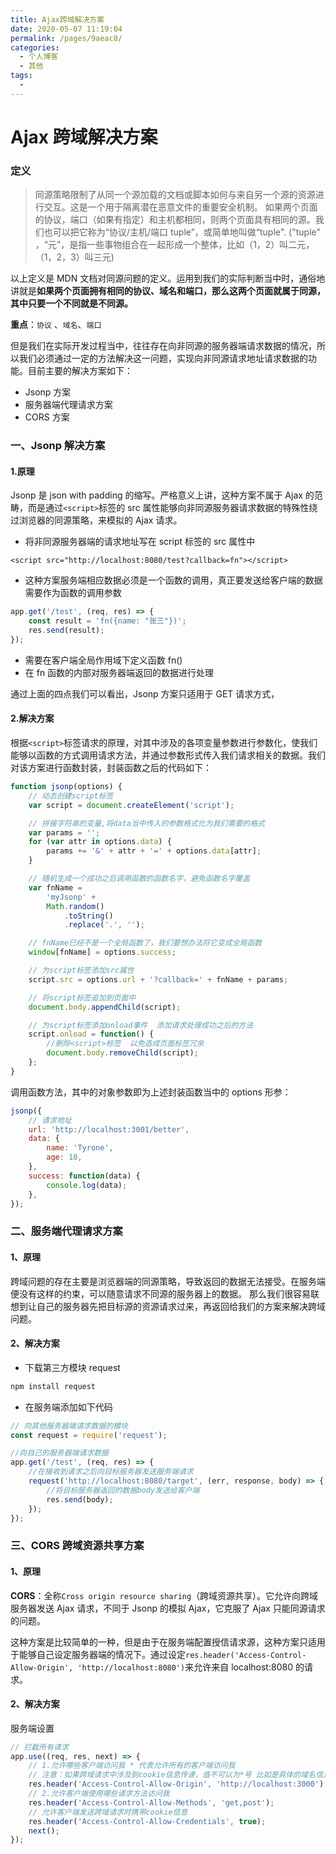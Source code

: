 ```yaml
---
title: Ajax跨域解决方案
date: 2020-05-07 11:19:04
permalink: /pages/9aeac8/
categories:
  - 个人博客
  - 其他
tags:
  -
---
```


# Ajax 跨域解决方案

### 定义

> 同源策略限制了从同一个源加载的文档或脚本如何与来自另一个源的资源进行交互。这是一个用于隔离潜在恶意文件的重要安全机制。
> 如果两个页面的协议，端口（如果有指定）和主机都相同，则两个页面具有相同的源。我们也可以把它称为“协议/主机/端口 tuple”，或简单地叫做“tuple". ("tuple" ，“元”，是指一些事物组合在一起形成一个整体，比如（1，2）叫二元，（1，2，3）叫三元)

<!-- more -->

以上定义是 MDN 文档对同源问题的定义。运用到我们的实际判断当中时，通俗地讲就是**如果两个页面拥有相同的协议、域名和端口，那么这两个页面就属于同源，其中只要一个不同就是不同源。**

**重点**：`协议` 、`域名`、`端口`

但是我们在实际开发过程当中，往往存在向非同源的服务器端请求数据的情况，所以我们必须通过一定的方法解决这一问题，实现向非同源请求地址请求数据的功能。目前主要的解决方案如下：

- Jsonp 方案
- 服务器端代理请求方案
- CORS 方案

### 一、Jsonp 解决方案

#### 1.原理

Jsonp 是 json with padding 的缩写。严格意义上讲，这种方案不属于 Ajax 的范畴，而是通过`<script>`标签的 src 属性能够向非同源服务器请求数据的特殊性绕过浏览器的同源策略，来模拟的 Ajax 请求。

- 将非同源服务器端的请求地址写在 script 标签的 src 属性中

`<script src="http://localhost:8080/test?callback=fn"></script>`

- 这种方案服务端相应数据必须是一个函数的调用，真正要发送给客户端的数据需要作为函数的调用参数

```javascript
app.get('/test', (req, res) => {
	const result = 'fn({name: "张三"})';
	res.send(result);
});
```

- 需要在客户端全局作用域下定义函数 fn()
- 在 fn 函数的内部对服务器端返回的数据进行处理

通过上面的四点我们可以看出，Jsonp 方案只适用于 GET 请求方式，

#### 2.解决方案

根据`<script>`标签请求的原理，对其中涉及的各项变量参数进行参数化，使我们能够以函数的方式调用请求方法，并通过参数形式传入我们请求相关的数据。我们对该方案进行函数封装，封装函数之后的代码如下：

```javascript
function jsonp(options) {
	// 动态创建script标签
	var script = document.createElement('script');

	// 拼接字符串的变量,将data当中传入的参数格式化为我们需要的格式
	var params = '';
	for (var attr in options.data) {
		params += '&' + attr + '=' + options.data[attr];
	}

	// 随机生成一个成功之后调用函数的函数名字，避免函数名字覆盖
	var fnName =
		'myJsonp' +
		Math.random()
			.toString()
			.replace('.', '');

	// fnName已经不是一个全局函数了，我们要想办法将它变成全局函数
	window[fnName] = options.success;

	// 为script标签添加src属性
	script.src = options.url + '?callback=' + fnName + params;

	// 将script标签追加到页面中
	document.body.appendChild(script);

	// 为script标签添加onload事件  添加请求处理成功之后的方法
	script.onload = function() {
		//删除<script>标签  以免造成页面标签冗余
		document.body.removeChild(script);
	};
}
```

调用函数方法，其中的对象参数即为上述封装函数当中的 options 形参：

```javascript
jsonp({
	// 请求地址
	url: 'http://localhost:3001/better',
	data: {
		name: 'Tyrone',
		age: 18,
	},
	success: function(data) {
		console.log(data);
	},
});
```

### 二、服务端代理请求方案

#### 1、原理

跨域问题的存在主要是浏览器端的同源策略，导致返回的数据无法接受。在服务端
便没有这样的约束，可以随意请求不同源的服务器上的数据。
那么我们很容易联想到让自己的服务器先把目标源的资源请求过来，再返回给我们的方案来解决跨域问题。

#### 2、解决方案

- 下载第三方模块 request

```js
npm install request
```

- 在服务端添加如下代码

```js
// 向其他服务器端请求数据的模块
const request = require('request');

//向自己的服务器端请求数据
app.get('/test', (req, res) => {
	//在接收到请求之后向目标服务器发送服务端请求
	request('http://localhost:8080/target', (err, response, body) => {
		//将目标服务器返回的数据body发送给客户端
		res.send(body);
	});
});
```

### 三、CORS 跨域资源共享方案

#### 1、原理

**CORS**：全称`Cross origin resource sharing`（跨域资源共享）。它允许向跨域服务器发送 Ajax 请求，不同于 Jsonp 的模拟 Ajax，它克服了 Ajax 只能同源请求的问题。

这种方案是比较简单的一种，但是由于在服务端配置授信请求源，这种方案只适用于能够自己设定服务器端的情况下。通过设定`res.header('Access-Control-Allow-Origin', 'http://localhost:8080')`来允许来自 localhost:8080 的请求。

#### 2、解决方案

服务端设置

```js
// 拦截所有请求
app.use((req, res, next) => {
	// 1.允许哪些客户端访问我 * 代表允许所有的客户端访问我
	// 注意：如果跨域请求中涉及到cookie信息传递，值不可以为*号 比如是具体的域名信息
	res.header('Access-Control-Allow-Origin', 'http://localhost:3000');
	// 2.允许客户端使用哪些请求方法访问我
	res.header('Access-Control-Allow-Methods', 'get,post');
	// 允许客户端发送跨域请求时携带cookie信息
	res.header('Access-Control-Allow-Credentials', true);
	next();
});
```
